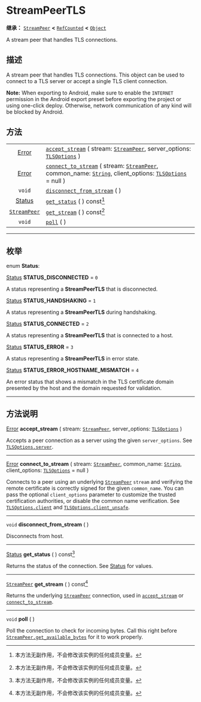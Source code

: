 <!-- ⚠ 请勿编辑本文件 ⚠ -->
<!-- 本文档使用脚本从 WeDot 引擎源码仓库生成。 -->
<!-- 生成脚本：https://github.com/WeDot-Engine/WeDot/tree/master/doc/tools/make_md.py； -->
<!-- 原文件：https://github.com/WeDot-Engine/WeDot/tree/master/doc/classes/StreamPeerTLS.xml。 -->

<div id="_class_streampeertls"></div>

# StreamPeerTLS

**继承：** [`StreamPeer`](class_streampeer.md) **<** [`RefCounted`](class_refcounted.md) **<** [`Object`](class_object.md)

A stream peer that handles TLS connections.

## 描述

A stream peer that handles TLS connections. This object can be used to connect to a TLS server or accept a single TLS client connection.

 **Note:** When exporting to Android, make sure to enable the `INTERNET` permission in the Android export preset before exporting the project or using one-click deploy. Otherwise, network communication of any kind will be blocked by Android.

## 方法

|||
|:-:|:--|
| [Error](#enum_@globalscope_error)    | [`accept_stream`](class_streampeertls.md#class_streampeertls_method_accept_stream) ( stream: [`StreamPeer`](class_streampeer.md), server_options: [`TLSOptions`](class_tlsoptions.md) )                                                          |
| [Error](#enum_@globalscope_error)    | [`connect_to_stream`](class_streampeertls.md#class_streampeertls_method_connect_to_stream) ( stream: [`StreamPeer`](class_streampeer.md), common_name: [`String`](class_string.md), client_options: [`TLSOptions`](class_tlsoptions.md) = null ) |
| `void`                               | [`disconnect_from_stream`](class_streampeertls.md#class_streampeertls_method_disconnect_from_stream) ( )                                                                                                                                         |
| [Status](#enum_streampeertls_status) | [`get_status`](class_streampeertls.md#class_streampeertls_method_get_status) ( ) const[^const]                                                                                                                                                   |
| [`StreamPeer`](class_streampeer.md)  | [`get_stream`](class_streampeertls.md#class_streampeertls_method_get_stream) ( ) const[^const]                                                                                                                                                   |
| `void`                               | [`poll`](class_streampeertls.md#class_streampeertls_method_poll) ( )                                                                                                                                                                             |

<!-- rst-class:: classref-section-separator -->

---

## 枚举

<div id="_class_enum_streampeertls_status"></div>

enum **Status**: <div id="enum_streampeertls_status"></div>

<div id="_class_streampeertls_constant_status_disconnected"></div>

[Status](#enum_streampeertls_status) **STATUS_DISCONNECTED** = ``0``

A status representing a **StreamPeerTLS** that is disconnected.

<div id="_class_streampeertls_constant_status_handshaking"></div>

[Status](#enum_streampeertls_status) **STATUS_HANDSHAKING** = ``1``

A status representing a **StreamPeerTLS** during handshaking.

<div id="_class_streampeertls_constant_status_connected"></div>

[Status](#enum_streampeertls_status) **STATUS_CONNECTED** = ``2``

A status representing a **StreamPeerTLS** that is connected to a host.

<div id="_class_streampeertls_constant_status_error"></div>

[Status](#enum_streampeertls_status) **STATUS_ERROR** = ``3``

A status representing a **StreamPeerTLS** in error state.

<div id="_class_streampeertls_constant_status_error_hostname_mismatch"></div>

[Status](#enum_streampeertls_status) **STATUS_ERROR_HOSTNAME_MISMATCH** = ``4``

An error status that shows a mismatch in the TLS certificate domain presented by the host and the domain requested for validation.

<!-- rst-class:: classref-section-separator -->

---

## 方法说明

<div id="_class_streampeertls_method_accept_stream"></div>

[Error](#enum_@globalscope_error) **accept_stream** ( stream: [`StreamPeer`](class_streampeer.md), server_options: [`TLSOptions`](class_tlsoptions.md) )<div id="class_streampeertls_method_accept_stream"></div>

Accepts a peer connection as a server using the given `server_options`. See [`TLSOptions.server`](class_tlsoptions.md#class_tlsoptions_method_server).

<!-- rst-class:: classref-item-separator -->

---

<div id="_class_streampeertls_method_connect_to_stream"></div>

[Error](#enum_@globalscope_error) **connect_to_stream** ( stream: [`StreamPeer`](class_streampeer.md), common_name: [`String`](class_string.md), client_options: [`TLSOptions`](class_tlsoptions.md) = null )<div id="class_streampeertls_method_connect_to_stream"></div>

Connects to a peer using an underlying [`StreamPeer`](class_streampeer.md) `stream` and verifying the remote certificate is correctly signed for the given `common_name`. You can pass the optional `client_options` parameter to customize the trusted certification authorities, or disable the common name verification. See [`TLSOptions.client`](class_tlsoptions.md#class_tlsoptions_method_client) and [`TLSOptions.client_unsafe`](class_tlsoptions.md#class_tlsoptions_method_client_unsafe).

<!-- rst-class:: classref-item-separator -->

---

<div id="_class_streampeertls_method_disconnect_from_stream"></div>

`void` **disconnect_from_stream** ( )<div id="class_streampeertls_method_disconnect_from_stream"></div>

Disconnects from host.

<!-- rst-class:: classref-item-separator -->

---

<div id="_class_streampeertls_method_get_status"></div>

[Status](#enum_streampeertls_status) **get_status** ( ) const[^const]<div id="class_streampeertls_method_get_status"></div>

Returns the status of the connection. See [Status](#enum_streampeertls_status) for values.

<!-- rst-class:: classref-item-separator -->

---

<div id="_class_streampeertls_method_get_stream"></div>

[`StreamPeer`](class_streampeer.md) **get_stream** ( ) const[^const]<div id="class_streampeertls_method_get_stream"></div>

Returns the underlying [`StreamPeer`](class_streampeer.md) connection, used in [`accept_stream`](class_streampeertls.md#class_streampeertls_method_accept_stream) or [`connect_to_stream`](class_streampeertls.md#class_streampeertls_method_connect_to_stream).

<!-- rst-class:: classref-item-separator -->

---

<div id="_class_streampeertls_method_poll"></div>

`void` **poll** ( )<div id="class_streampeertls_method_poll"></div>

Poll the connection to check for incoming bytes. Call this right before [`StreamPeer.get_available_bytes`](class_streampeer.md#class_streampeer_method_get_available_bytes) for it to work properly.

[^virtual]: 本方法通常需要用户覆盖才能生效。
[^const]: 本方法无副作用，不会修改该实例的任何成员变量。
[^vararg]: 本方法除了能接受在此处描述的参数外，还能够继续接受任意数量的参数。
[^constructor]: 本方法用于构造某个类型。
[^static]: 调用本方法无需实例，可直接使用类名进行调用。
[^operator]: 本方法描述的是使用本类型作为左操作数的有效运算符。
[^bitfield]: 这个值是由下列位标志构成位掩码的整数。
[^void]: 无返回值。
